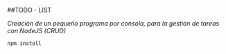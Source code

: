 ##TODO - LIST

_Creación de un pequeño programa por consola, para la gestión de tareas con NodeJS (CRUD)_


`npm install`
